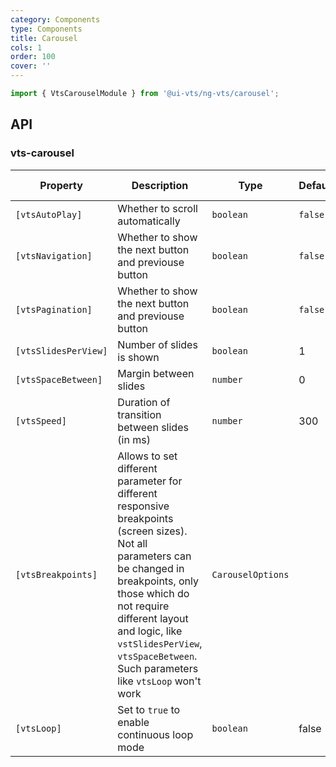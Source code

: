 ```yaml
---
category: Components
type: Components
title: Carousel
cols: 1
order: 100
cover: ''
---
```


```ts
import { VtsCarouselModule } from '@ui-vts/ng-vts/carousel';
```

## API

### vts-carousel

| Property | Description | Type | Default | Global Config |
| -------- | ----------- | ---- | ------- | ------------- |
| `[vtsAutoPlay]` | Whether to scroll automatically | `boolean` | `false` | ✅ |
| `[vtsNavigation]` | Whether to show the next button and previouse button | `boolean` | `false` | ✅ |
| `[vtsPagination]` | Whether to show the next button and previouse button | `boolean` | `false` | ✅ |
| `[vtsSlidesPerView]` | Number of slides is shown | `boolean` | 1 | ✅ |
| `[vtsSpaceBetween]` | Margin between slides | `number` | 0 | ✅ |
| `[vtsSpeed]` | Duration of transition between slides (in ms) | `number` | 300 | ✅ |
| `[vtsBreakpoints]` | Allows to set different parameter for different responsive breakpoints (screen sizes). Not all parameters can be changed in breakpoints, only those which do not require different layout and logic, like `vstSlidesPerView`, `vtsSpaceBetween`. Such parameters like `vtsLoop` won't work | `CarouselOptions` |  | ✅ |
| `[vtsLoop]` | Set to `true` to enable continuous loop mode | `boolean` | false | ✅ |

